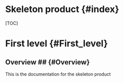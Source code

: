 Skeleton product                                   {#index}
=====================

[TOC]

First level                                        {#First_level}
================================

## Overview ##                                     {#Overview}

This is the documentation for the skeleton product
